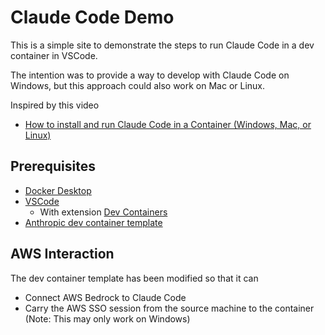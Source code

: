 # Claude Code Demo

This is a simple site to demonstrate the steps to run Claude Code in a dev container in VSCode.

The intention was to provide a way to develop with Claude Code on Windows, but this approach could also work on Mac or Linux.

Inspired by this video
  * [How to install and run Claude Code in a Container (Windows, Mac, or Linux)](https://www.youtube.com/watch?v=VB68aY71bTI)

## Prerequisites

* [Docker Desktop](https://www.docker.com/products/docker-desktop/)
* [VSCode](https://code.visualstudio.com/)
  * With extension [Dev Containers](https://marketplace.visualstudio.com/items?itemName=ms-vscode-remote.remote-containers)
* [Anthropic dev container template](https://github.com/anthropics/claude-code)

## AWS Interaction
The dev container template has been modified so that it can
* Connect AWS Bedrock to Claude Code
* Carry the AWS SSO session from the source machine to the container (Note: This may only work on Windows)
